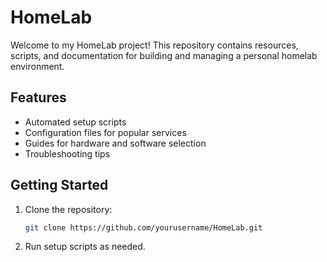 # HomeLab

Welcome to my HomeLab project! 
This repository contains resources, scripts, and documentation for building and managing a personal homelab environment.

## Features

- Automated setup scripts
- Configuration files for popular services
- Guides for hardware and software selection
- Troubleshooting tips

## Getting Started

1. Clone the repository:
    ```bash
    git clone https://github.com/yourusername/HomeLab.git
    ```
2. Run setup scripts as needed.